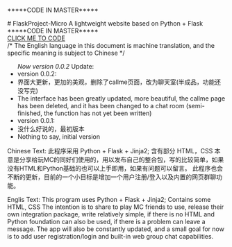 <p>*****CODE IN MASTER*****</p>
# FlaskProject-Micro
A lightweight website based on Python + Flask
*****CODE IN MASTER*****<br>
<a href="https://github.com/huangchenbo/FlaskProject-Micro/tree/master">CLICK ME TO CODE</a>
<br>
/* The English language in this document is machine translation, and the specific meaning is subject to Chinese */
<ul>
<i>Now version 0.0.2</i>
Update:
<li>version 0.0.2:</li>
  <li>界面大更新，更加的美观，删除了callme页面，改为聊天室(半成品，功能还没写完)</li>
  <li>The interface has been greatly updated, more beautiful, the callme page has been deleted, and it has been changed to a chat room (semi-finished, the function has not yet been written)</li>

<li>version 0.0.1:</li>
  <li>没什么好说的，最初版本</li>
  <li>Nothing to say, initial version</li>
</ul>
Chinese Text:
此程序采用 Python + Flask + Jinja2;
含有部分 HTML，CSS
本意是分享给玩MC的同好们使用的，用以发布自己的整合包，写的比较简单，如果没有HTML和Python基础的也可以上手即用，如果有问题可以留言。
此程序也会不断的更新，目前的一个小目标是增加一个用户注册/登入以及内置的网页群聊功能。
  
Englis Text:
This program uses Python + Flask + Jinja2;
Contains some HTML, CSS
The intention is to share to play MC friends to use, release their own integration package, write relatively simple, if there is no HTML and Python         foundation can also be used, if there is a problem can leave a message.
The app will also be constantly updated, and a small goal for now is to add user registration/login and built-in web group chat capabilities.

